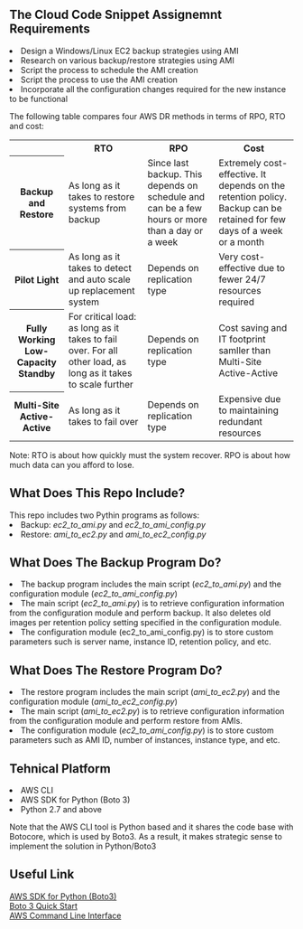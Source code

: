 <h2>The Cloud Code Snippet Assignemnt Requirements</h2> 
<li>Design a Windows/Linux EC2 backup strategies using AMI</li>
<li>Research on various backup/restore strategies using AMI</li>
<li>Script the process to schedule the AMI creation</li>
<li>Script the process to use the AMI creation</li>
<li>Incorporate all the configuration changes required for the new instance to be functional</li>

The following table compares four AWS DR methods in terms of RPO, RTO and cost:
<table style="width:100%">
<tr>
    <th></th>
    <th>RTO</th> 
    <th>RPO</th>
    <th>Cost</th>
</tr>
<tr>
    <th>Backup and Restore</th>
    <td>As long as it takes to restore systems from backup</th> 
    <td>Since last backup. This depends on schedule and can be a few hours or more than a day or a week</th>
    <td>Extremely cost-effective. It depends on the retention policy. Backup can be retained for few days of a week or a month </th>
</tr>
<tr>
    <th>Pilot Light</th>
    <td>As long as it takes to detect and auto scale up replacement system</th> 
    <td>Depends on replication type</th>
    <td>Very cost-effective due to fewer 24/7 resources required</th>
</tr>
<tr>  
    <th>Fully Working Low-Capacity Standby</th>
    <td>For critical load: as long as it takes to fail over. For all other load, as long as it takes to scale further</th> 
    <td>Depends on replication type</th>
    <td>Cost saving and IT footprint samller than Multi-Site Active-Active</th>
</tr>
<tr>
    <th>Multi-Site Active-Active</th>
    <td>As long as it takes to fail over</th> 
    <td>Depends on replication type</th>
    <td>Expensive due to maintaining redundant resources</th>
</tr>
</table>

Note: RTO is about how quickly must the system recover. RPO is about how much data can you afford to lose.

<h2>What Does This Repo Include?</h2>
This repo includes two Pythin programs as follows: 
<li>Backup: <i>ec2_to_ami.py</i> and <i>ec2_to_ami_config.py</i></li>
<li>Restore: <i>ami_to_ec2.py</i> and <i>ami_to_ec2_config.py</i></li>

<h2>What Does The Backup Program Do?</h2>
<li>The backup program includes the main script (<i>ec2_to_ami.py</i>) and the configuration module (<i>ec2_to_ami_config.py</i>)</li>
<li>The main script (<i>ec2_to_ami.py</i>) is to retrieve configuration information from the configuration module and perform backup. It also deletes old images per retention policy setting specified in the configuration module.</li>
<li>The configuration module (ec2_to_ami_config.py) is to store custom parameters such is server name, instance ID, retention policy, and etc.</li>

<h2>What Does The Restore Program Do?</h2>
<li>The restore program includes the main script (<i>ami_to_ec2.py</i>) and the configuration module (<i>ami_to_ec2_config.py</i>)</li>
<li>The main script (<i>ami_to_ec2.py</i>) is to retrieve configuration information from the configuration module and perform restore from AMIs.</li>
<li>The configuration module (<i>ec2_to_ami_config.py</i>) is to store custom parameters such as AMI ID, number of instances, instance type, and etc.</li>

<h2>Tehnical Platform</h2>
<li>AWS CLI</li>
<li>AWS SDK for Python (Boto 3)
<li>Python 2.7 and above</li>

Note that the AWS CLI tool is Python based and it shares the code base with Botocore, which is used by Boto3. As a result, it makes strategic sense to implement the solution in Python/Boto3
<h2>Useful Link</h2>

<a href="https://aws.amazon.com/sdk-for-python/">AWS SDK for Python (Boto3)</a>
<br>
<a href="https://boto3.readthedocs.io/en/latest/guide/quickstart.html">Boto 3 Quick Start</a>
<br>
<a href="https://aws.amazon.com/cli/">AWS Command Line Interface</a>
